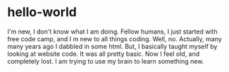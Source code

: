 # hello-world
I'm new, I don't know what I am doing.
Fellow humans, I just started with free code camp, and I m new to all things coding.  Well, no. Actually, many many years ago I dabbled in some html.  But, I basically taught myself by looking at website code.  It was all pretty basic.  Now I feel old, and completely lost.  I am trying to use my brain to learn something new. 
